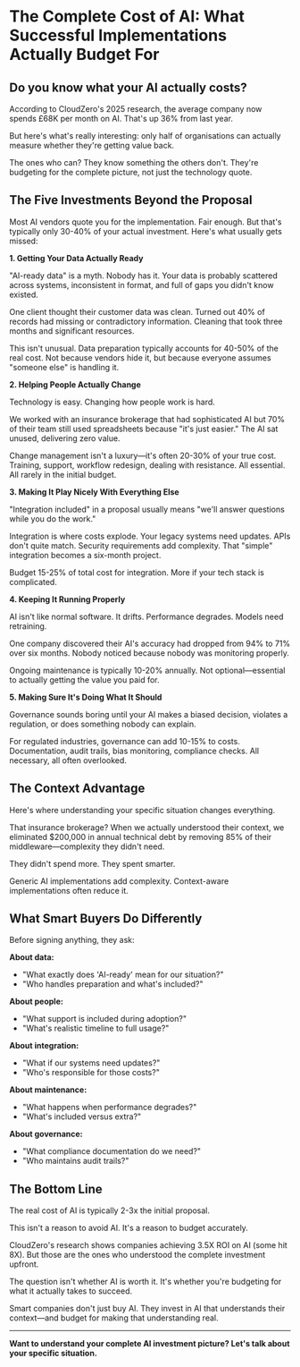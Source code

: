 # The Complete Cost of AI: What Successful Implementations Actually Budget For

## Do you know what your AI actually costs?

According to CloudZero's 2025 research, the average company now spends £68K per month on AI. That's up 36% from last year.

But here's what's really interesting: only half of organisations can actually measure whether they're getting value back.

The ones who can? They know something the others don't. They're budgeting for the complete picture, not just the technology quote.

## The Five Investments Beyond the Proposal

Most AI vendors quote you for the implementation. Fair enough. But that's typically only 30-40% of your actual investment. Here's what usually gets missed:

**1. Getting Your Data Actually Ready**

"AI-ready data" is a myth. Nobody has it. Your data is probably scattered across systems, inconsistent in format, and full of gaps you didn't know existed.

One client thought their customer data was clean. Turned out 40% of records had missing or contradictory information. Cleaning that took three months and significant resources.

This isn't unusual. Data preparation typically accounts for 40-50% of the real cost. Not because vendors hide it, but because everyone assumes "someone else" is handling it.

**2. Helping People Actually Change**

Technology is easy. Changing how people work is hard.

We worked with an insurance brokerage that had sophisticated AI but 70% of their team still used spreadsheets because "it's just easier." The AI sat unused, delivering zero value.

Change management isn't a luxury—it's often 20-30% of your true cost. Training, support, workflow redesign, dealing with resistance. All essential. All rarely in the initial budget.

**3. Making It Play Nicely With Everything Else**

"Integration included" in a proposal usually means "we'll answer questions while you do the work."

Integration is where costs explode. Your legacy systems need updates. APIs don't quite match. Security requirements add complexity. That "simple" integration becomes a six-month project.

Budget 15-25% of total cost for integration. More if your tech stack is complicated.

**4. Keeping It Running Properly**

AI isn't like normal software. It drifts. Performance degrades. Models need retraining.

One company discovered their AI's accuracy had dropped from 94% to 71% over six months. Nobody noticed because nobody was monitoring properly.

Ongoing maintenance is typically 10-20% annually. Not optional—essential to actually getting the value you paid for.

**5. Making Sure It's Doing What It Should**

Governance sounds boring until your AI makes a biased decision, violates a regulation, or does something nobody can explain.

For regulated industries, governance can add 10-15% to costs. Documentation, audit trails, bias monitoring, compliance checks. All necessary, all often overlooked.

## The Context Advantage

Here's where understanding your specific situation changes everything.

That insurance brokerage? When we actually understood their context, we eliminated $200,000 in annual technical debt by removing 85% of their middleware—complexity they didn't need.

They didn't spend more. They spent smarter.

Generic AI implementations add complexity. Context-aware implementations often reduce it.

## What Smart Buyers Do Differently

Before signing anything, they ask:

**About data:**
- "What exactly does 'AI-ready' mean for our situation?"
- "Who handles preparation and what's included?"

**About people:**
- "What support is included during adoption?"
- "What's realistic timeline to full usage?"

**About integration:**
- "What if our systems need updates?"
- "Who's responsible for those costs?"

**About maintenance:**
- "What happens when performance degrades?"
- "What's included versus extra?"

**About governance:**
- "What compliance documentation do we need?"
- "Who maintains audit trails?"

## The Bottom Line

The real cost of AI is typically 2-3x the initial proposal.

This isn't a reason to avoid AI. It's a reason to budget accurately.

CloudZero's research shows companies achieving 3.5X ROI on AI (some hit 8X). But those are the ones who understood the complete investment upfront.

The question isn't whether AI is worth it. It's whether you're budgeting for what it actually takes to succeed.

Smart companies don't just buy AI. They invest in AI that understands their context—and budget for making that understanding real.

---

**Want to understand your complete AI investment picture? Let's talk about your specific situation.**